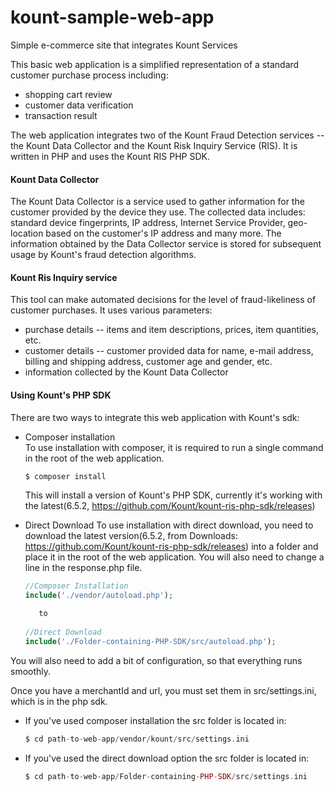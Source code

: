 # kount-sample-web-app

Simple e-commerce site that integrates Kount Services

This basic web application is a simplified representation of a standard customer purchase process including:
* shopping cart review
* customer data verification
* transaction result

The web application integrates two of the Kount Fraud Detection services -- the Kount Data Collector and the Kount Risk Inquiry Service (RIS). It is written in PHP and uses the Kount RIS PHP SDK.

#### Kount Data Collector

The Kount Data Collector is a service used to gather information for the customer provided by the device they use. The collected data includes: standard device fingerprints, IP address, Internet Service Provider, geo-location based on the customer's IP address and many more. The information obtained by the Data Collector service is stored for subsequent usage by Kount's fraud detection algorithms.

#### Kount Ris Inquiry service

This tool can make automated decisions for the level of fraud-likeliness of customer purchases. It uses various parameters:
* purchase details -- items and item descriptions, prices, item quantities, etc.
* customer details -- customer provided data for name, e-mail address, billing and shipping address, customer age and gender, etc.
* information collected by the Kount Data Collector

#### Using Kount's PHP SDK

There are two ways to integrate this web application with Kount's sdk: 

* Composer installation   
    To use installation with composer, it is required to run a single command in the root of the web application.
  ```php
  $ composer install
  ```
    This will install a version of Kount's PHP SDK, currently it's working with the latest(6.5.2, https://github.com/Kount/kount-ris-php-sdk/releases)
    
* Direct Download
  To use installation with direct download, you need to download the latest version(6.5.2, from Downloads: https://github.com/Kount/kount-ris-php-sdk/releases) into a folder and place it in the root of the web application.
  You will also need to change a line in the response.php file.
  ```php
  //Composer Installation
  include('./vendor/autoload.php');
  
     to
     
  //Direct Download   
  include('./Folder-containing-PHP-SDK/src/autoload.php');   
  ```

You will also need to add a bit of configuration, so that everything runs smoothly.

Once you have a merchantId and url, you must set them in src/settings.ini, which is in the php sdk.
* If you've used composer installation the src folder is located in: 
  ```php
  $ cd path-to-web-app/vendor/kount/src/settings.ini
  ```
* If you've used the direct download option the src folder is located in:
  ```php
  $ cd path-to-web-app/Folder-containing-PHP-SDK/src/settings.ini
  ```


